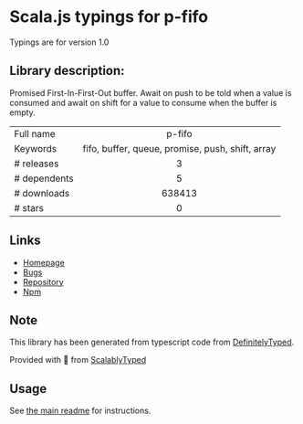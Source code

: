 
# Scala.js typings for p-fifo

Typings are for version 1.0

## Library description:
Promised First-In-First-Out buffer. Await on push to be told when a value is consumed and await on shift for a value to consume when the buffer is empty.

|                    |                 |
| ------------------ | :-------------: |
| Full name          | p-fifo |
| Keywords           | fifo, buffer, queue, promise, push, shift, array |
| # releases         | 3 |
| # dependents       | 5 |
| # downloads        | 638413 |
| # stars            | 0 |

## Links
- [Homepage](https://github.com/alanshaw/p-fifo#readme)
- [Bugs](https://github.com/alanshaw/p-fifo/issues)
- [Repository](https://github.com/alanshaw/p-fifo)
- [Npm](https://www.npmjs.com/package/p-fifo)
    


## Note
This library has been generated from typescript code from [DefinitelyTyped](https://definitelytyped.org).

Provided with :purple_heart: from [ScalablyTyped](https://github.com/oyvindberg/ScalablyTyped)

## Usage
See [the main readme](../../readme.md) for instructions.


